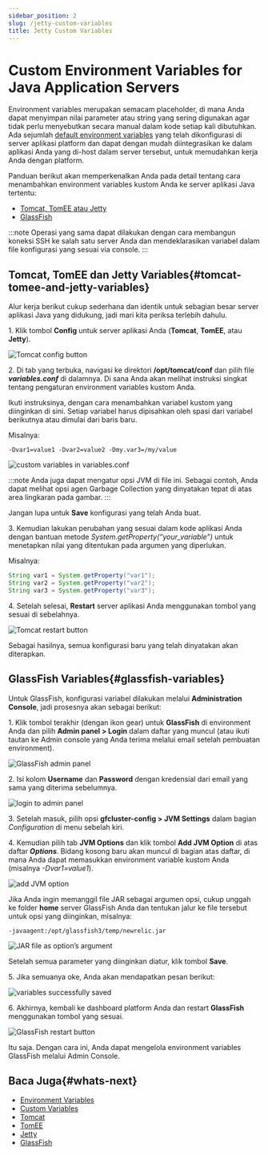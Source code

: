 ```yaml
---
sidebar_position: 2
slug: /jetty-custom-variables
title: Jetty Custom Variables
---
```


# Custom Environment Variables for Java Application Servers

Environment variables merupakan semacam placeholder, di mana Anda dapat menyimpan nilai parameter atau string yang sering digunakan agar tidak perlu menyebutkan secara manual dalam kode setiap kali dibutuhkan. Ada sejumlah [default environment variables](<https://docs.dewacloud.com/docs/environment-variables/>) yang telah dikonfigurasi di server aplikasi platform dan dapat dengan mudah diintegrasikan ke dalam aplikasi Anda yang di-host dalam server tersebut, untuk memudahkan kerja Anda dengan platform.

Panduan berikut akan memperkenalkan Anda pada detail tentang cara menambahkan environment variables kustom Anda ke server aplikasi Java tertentu:

  * [Tomcat, TomEE atau Jetty](<https://docs.dewacloud.com/docs/#tomcat-tomee-and-jetty-variables>)
  * [GlassFish](<https://docs.dewacloud.com/docs/#glassfish-variables>)

:::note
Operasi yang sama dapat dilakukan dengan cara membangun koneksi SSH ke salah satu server Anda dan mendeklarasikan variabel dalam file konfigurasi yang sesuai via console.
:::

## Tomcat, TomEE dan Jetty Variables{#tomcat-tomee-and-jetty-variables}

Alur kerja berikut cukup sederhana dan identik untuk sebagian besar server aplikasi Java yang didukung, jadi mari kita periksa terlebih dahulu.

1\. Klik tombol **Config** untuk server aplikasi Anda (**Tomcat**, **TomEE**, atau **Jetty**).

![Tomcat config button](#)

2\. Di tab yang terbuka, navigasi ke direktori **/opt/tomcat/conf** dan pilih file _**variables.conf**_ di dalamnya. Di sana Anda akan melihat instruksi singkat tentang pengaturan environment variables kustom Anda.

Ikuti instruksinya, dengan cara menambahkan variabel kustom yang diinginkan di sini. Setiap variabel harus dipisahkan oleh spasi dari variabel berikutnya atau dimulai dari baris baru.

Misalnya:

```
-Dvar1=value1 -Dvar2=value2 -Dmy.var3=/my/value
```

![custom variables in variables.conf](#)

:::note
Anda juga dapat mengatur opsi JVM di file ini. Sebagai contoh, Anda dapat melihat opsi agen Garbage Collection yang dinyatakan tepat di atas area lingkaran pada gambar.
:::

Jangan lupa untuk **Save** konfigurasi yang telah Anda buat.

3\. Kemudian lakukan perubahan yang sesuai dalam kode aplikasi Anda dengan bantuan metode _System.getProperty(“your_variable”)_ untuk menetapkan nilai yang ditentukan pada argumen yang diperlukan.

Misalnya:

```java
String var1 = System.getProperty("var1");
String var2 = System.getProperty("var2");
String var3 = System.getProperty("var3");
```

4\. Setelah selesai, **Restart** server aplikasi Anda menggunakan tombol yang sesuai di sebelahnya.

![Tomcat restart button](#)

Sebagai hasilnya, semua konfigurasi baru yang telah dinyatakan akan diterapkan.

## GlassFish Variables{#glassfish-variables}

Untuk GlassFish, konfigurasi variabel dilakukan melalui **Administration Console**, jadi prosesnya akan sebagai berikut:

1\. Klik tombol terakhir (dengan ikon gear) untuk **GlassFish** di environment Anda dan pilih **Admin panel > Login** dalam daftar yang muncul (atau ikuti tautan ke Admin console yang Anda terima melalui email setelah pembuatan environment).

![GlassFish admin panel](#)

2\. Isi kolom **Username** dan **Password** dengan kredensial dari email yang sama yang diterima sebelumnya.

![login to admin panel](#)

3\. Setelah masuk, pilih opsi **gfcluster-config > JVM Settings** dalam bagian _Configuration_ di menu sebelah kiri.

4\. Kemudian pilih tab **JVM Options** dan klik tombol **Add JVM Option** di atas daftar _**Options**_. Bidang kosong baru akan muncul di bagian atas daftar, di mana Anda dapat memasukkan environment variable kustom Anda (misalnya _-Dvar1=value1_).

![add JVM option](#)

Jika Anda ingin memanggil file JAR sebagai argumen opsi, cukup unggah ke folder **home** server GlassFish Anda dan tentukan jalur ke file tersebut untuk opsi yang diinginkan, misalnya:

```
-javaagent:/opt/glassfish3/temp/newrelic.jar
```

![JAR file as option’s argument](#)

Setelah semua parameter yang diinginkan diatur, klik tombol **Save**.

5\. Jika semuanya oke, Anda akan mendapatkan pesan berikut:

![variables successfully saved](#)

6\. Akhirnya, kembali ke dashboard platform Anda dan restart **GlassFish** menggunakan tombol yang sesuai.

![GlassFish restart button](#)

Itu saja. Dengan cara ini, Anda dapat mengelola environment variables GlassFish melalui Admin Console.

## Baca Juga{#whats-next}

  * [Environment Variables](<https://docs.dewacloud.com/docs/environment-variables/>)
  * [Custom Variables](<https://docs.dewacloud.com/docs/custom-environment-variables/>)
  * [Tomcat](<https://docs.dewacloud.com/docs/tomcat/>)
  * [TomEE](<https://docs.dewacloud.com/docs/apache-tomee/>)
  * [Jetty](<https://docs.dewacloud.com/docs/eclipse-jetty/>)
  * [GlassFish](<https://docs.dewacloud.com/docs/glassfish/>)